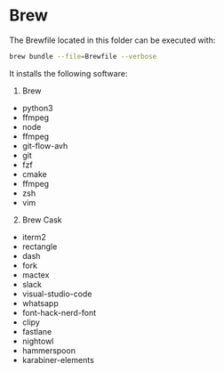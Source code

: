 # Brew
The Brewfile located in this folder can be executed with:
```zsh
brew bundle --file=Brewfile --verbose
```

It installs the following software:

1. Brew
- python3
- ffmpeg
- node
- ffmpeg
- git-flow-avh
- git
- fzf
- cmake
- ffmpeg
- zsh
- vim
2. Brew Cask
- iterm2
- rectangle
- dash
- fork
- mactex
- slack
- visual-studio-code
- whatsapp
- font-hack-nerd-font
- clipy
- fastlane
- nightowl
- hammerspoon
- karabiner-elements

